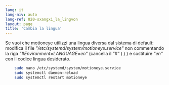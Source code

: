 ```yaml
---
lang: it
lang-niv: auto
lang-ref: 020-sxangxi_la_lingvon
layout: page
title: 'Cambia la lingua'
---
```


Se vuoi che motioneye utilizzi una lingua diversa dal sistema di default: modifica il file _"/etc/systemd/system/motioneye.service"_ non commentando la riga _"#Environment=LANGUAGE=en"_ (cancella il _"#"_ ) ) ) e sostituire _"en"_ con il codice lingua desiderato.

```bash
    sudo nano /etc/systemd/system/motioneye.service
    sudo systemctl daemon-reload
    sudo systemctl restart motioneye
```

